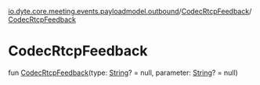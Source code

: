 [io.dyte.core.meeting.events.payloadmodel.outbound](../index.md)/[CodecRtcpFeedback](index.md)/[CodecRtcpFeedback](-codec-rtcp-feedback.md)

# CodecRtcpFeedback


fun [CodecRtcpFeedback](-codec-rtcp-feedback.md)(type: [String](https://kotlinlang.org/api/latest/jvm/stdlib/kotlin/-string/index.html)? = null, parameter: [String](https://kotlinlang.org/api/latest/jvm/stdlib/kotlin/-string/index.html)? = null)
